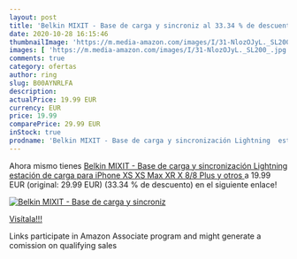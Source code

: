 ```yaml
---
layout: post
title: 'Belkin MIXIT - Base de carga y sincroniz al 33.34 % de descuento'
date: 2020-10-28 16:15:46
thumbnailImage: 'https://m.media-amazon.com/images/I/31-NlozOJyL._SL200_.jpg'
images: [ 'https://m.media-amazon.com/images/I/31-NlozOJyL._SL200_.jpg' ]
comments: true
category: ofertas
author: ring
slug: B00AYNRLFA
description:
actualPrice: 19.99 EUR
currency: EUR
price: 19.99
comparePrice: 29.99 EUR
inStock: true
prodname: 'Belkin MIXIT - Base de carga y sincronización Lightning  estación de carga para iPhone XS  XS Max  XR  X  8/8 Plus y otros '
---
```


Ahora mismo tienes [Belkin MIXIT - Base de carga y sincronización Lightning  estación de carga para iPhone XS  XS Max  XR  X  8/8 Plus y otros ](https://www.amazon.es/dp/B00AYNRLFA/?tag=tolees-21) a 19.99 EUR (original: 29.99 EUR) (33.34 %  de descuento) en el siguiente enlace!

[![Belkin MIXIT - Base de carga y sincroniz](https://m.media-amazon.com/images/I/31-NlozOJyL._SL200_.jpg)](https://www.amazon.es/dp/B00AYNRLFA/?tag=tolees-21)

[Visítala!!!](https://www.amazon.es/dp/B00AYNRLFA/?tag=tolees-21)

Links participate in Amazon Associate program and might generate a comission on qualifying sales
